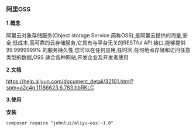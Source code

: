 ### 阿里OSS

**1.概念**

阿里云对象存储服务(Object storage Service.简称OSS),是阿里云提供的海量,安全,低成本,高可靠的云存储服务,它具有与平台无关的RESTful API 接口,能够提供99.9999999% 的服务持久性,您可以在任何应用,任时间,任何地点存储和访问任意类型的数据,OSS 适合各种网站,开发企业及开发者使用

**2.文档**

https://help.aliyun.com/document_detail/32101.html?spm=a2c4g.11186623.6.783.bbRKLC

**3.使用**

**安装**

```
composer require "johnlui/aliyu-oss:~1.0"
```

